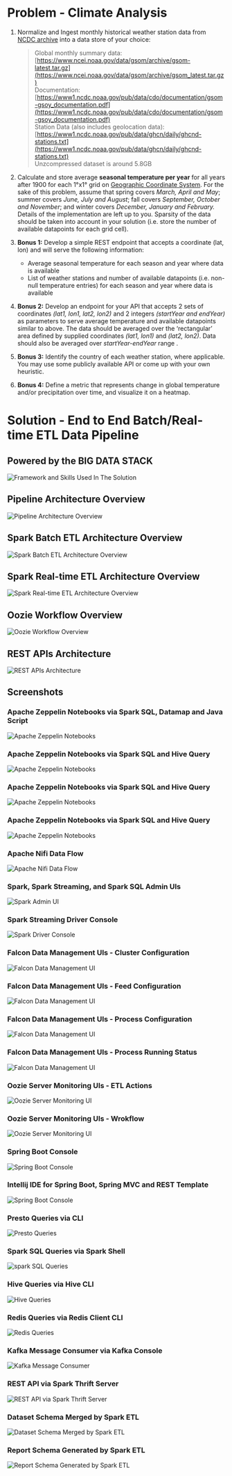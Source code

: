 # Problem - Climate Analysis

1.  Normalize and Ingest monthly historical weather station data from [NCDC archive](https://www.ncdc.noaa.gov/cdo-web/datasets) into a data store of your choice:

    > Global monthly summary data: [https://www.ncei.noaa.gov/data/gsom/archive/gsom-latest.tar.gz](https://www.ncei.noaa.gov/data/gsom/archive/gsom_latest.tar.gz)  
    > Documentation: [https://www1.ncdc.noaa.gov/pub/data/cdo/documentation/gsom-gsoy_documentation.pdf](https://www1.ncdc.noaa.gov/pub/data/cdo/documentation/gsom-gsoy_documentation.pdf)  
    > Station Data (also includes geolocation data):[https://www1.ncdc.noaa.gov/pub/data/ghcn/daily/ghcnd-stations.txt](https://www1.ncdc.noaa.gov/pub/data/ghcn/daily/ghcnd-stations.txt)  
    > Unzcompressed dataset is around 5.8GB

2.  Calculate and store average **seasonal temperature per year** for all years after 1900 for each 1°x1° grid on [Geographic Coordinate System](https://en.wikipedia.org/wiki/Geographic_coordinate_system). For the sake of this problem, assume that spring covers _March, April and May_; summer covers _June, July and August_; fall covers _September, October and November_; and winter covers _December, January and February._ Details of the implementation are left up to you. Sparsity of the data should be taken into account in your solution (i.e. store the number of available datapoints for each grid cell).

3.  **Bonus 1:** Develop a simple REST endpoint that accepts a coordinate (lat, lon) and will serve the following information:

    *   Average seasonal temperature for each season and year where data is available
    *   List of weather stations and number of available datapoints (i.e. non-null temperature entries) for each season and year where data is available
    
4.  **Bonus 2:** Develop an endpoint for your API that accepts 2 sets of coordinates _(lat1, lon1, lat2, lon2)_ and 2 integers _(startYear and endYear)_ as parameters to serve average temperature and available datapoints similar to above. The data should be averaged over the ‘rectangular’ area defined by supplied coordinates _(lat1, lon1)_ and _(lat2, lon2)_. Data should also be averaged over _startYear-endYear_ range .

5.  **Bonus 3:** Identify the country of each weather station, where applicable. You may use some publicly available API or come up with your own heuristic.

6.  **Bonus 4:** Define a metric that represents change in global temperature and/or precipitation over time, and visualize it on a heatmap.


# Solution - End to End Batch/Real-time ETL Data Pipeline

## Powered by the BIG DATA STACK

![Framework and Skills Used In The Solution](https://github.com/binjiangca/climateanalysis/blob/master/spark-climateanalysis/doc/img/1.png)


## Pipeline Architecture Overview

![Pipeline Architecture Overview](https://github.com/binjiangca/climateanalysis/blob/master/spark-climateanalysis/doc/img/2.png)


## Spark Batch ETL Architecture Overview

![Spark Batch ETL Architecture Overview](https://github.com/binjiangca/climateanalysis/blob/master/spark-climateanalysis/doc/img/3.png)


## Spark Real-time ETL Architecture Overview

![Spark Real-time ETL Architecture Overview](https://github.com/binjiangca/climateanalysis/blob/master/spark-climateanalysis/doc/img/4.png)


## Oozie Workflow Overview

![Oozie Workflow Overview](https://github.com/binjiangca/climateanalysis/blob/master/spark-climateanalysis/doc/img/5.png)


## REST APIs Architecture

![REST APIs Architecture](https://github.com/binjiangca/climateanalysis/blob/master/spark-climateanalysis/doc/img/6.png)

  
##  Screenshots
### Apache Zeppelin Notebooks via Spark SQL, Datamap and Java Script
![Apache Zeppelin Notebooks](https://github.com/binjiangca/climateanalysis/blob/master/spark-climateanalysis/doc/img/7.png)

### Apache Zeppelin Notebooks via Spark SQL and Hive Query
![Apache Zeppelin Notebooks](https://github.com/binjiangca/climateanalysis/blob/master/spark-climateanalysis/doc/img/8.png)

### Apache Zeppelin Notebooks via Spark SQL and Hive Query
![Apache Zeppelin Notebooks](https://github.com/binjiangca/climateanalysis/blob/master/spark-climateanalysis/doc/img/9.png)

### Apache Zeppelin Notebooks via Spark SQL and Hive Query
![Apache Zeppelin Notebooks](https://github.com/binjiangca/climateanalysis/blob/master/spark-climateanalysis/doc/img/10.png)

### Apache Nifi Data Flow
![Apache Nifi Data Flow](https://github.com/binjiangca/climateanalysis/blob/master/spark-climateanalysis/doc/img/11.png)

### Spark, Spark Streaming, and Spark SQL Admin UIs
![Spark Admin UI](https://github.com/binjiangca/climateanalysis/blob/master/spark-climateanalysis/doc/img/12.png)

### Spark Streaming Driver Console
![Spark Driver Console](https://github.com/binjiangca/climateanalysis/blob/master/spark-climateanalysis/doc/img/24.png)

### Falcon Data Management UIs - Cluster Configuration
![Falcon Data Management UI](https://github.com/binjiangca/climateanalysis/blob/master/spark-climateanalysis/doc/img/13.png)

### Falcon Data Management UIs - Feed Configuration
![Falcon Data Management UI](https://github.com/binjiangca/climateanalysis/blob/master/spark-climateanalysis/doc/img/14.png)

### Falcon Data Management UIs - Process Configuration
![Falcon Data Management UI](https://github.com/binjiangca/climateanalysis/blob/master/spark-climateanalysis/doc/img/15.png)

### Falcon Data Management UIs - Process Running Status
![Falcon Data Management UI](https://github.com/binjiangca/climateanalysis/blob/master/spark-climateanalysis/doc/img/16.png)

### Oozie Server Monitoring UIs - ETL Actions
![Oozie Server Monitoring UI](https://github.com/binjiangca/climateanalysis/blob/master/spark-climateanalysis/doc/img/17.png)

### Oozie Server Monitoring UIs - Wrokflow
![Oozie Server Monitoring UI](https://github.com/binjiangca/climateanalysis/blob/master/spark-climateanalysis/doc/img/18.png)

### Spring Boot Console
![Spring Boot Console](https://github.com/binjiangca/climateanalysis/blob/master/spark-climateanalysis/doc/img/19.png)

### Intellij IDE for Spring Boot, Spring MVC and REST Template
![Spring Boot Console](https://github.com/binjiangca/climateanalysis/blob/master/spark-climateanalysis/doc/img/26.png)

### Presto Queries via CLI
![Presto Queries](https://github.com/binjiangca/climateanalysis/blob/master/spark-climateanalysis/doc/img/20.png)

### Spark SQL Queries via Spark Shell
![spark SQL Queries](https://github.com/binjiangca/climateanalysis/blob/master/spark-climateanalysis/doc/img/21.png)

### Hive Queries via Hive CLI
![Hive Queries](https://github.com/binjiangca/climateanalysis/blob/master/spark-climateanalysis/doc/img/22.png)

### Redis Queries via Redis Client CLI
![Redis Queries](https://github.com/binjiangca/climateanalysis/blob/master/spark-climateanalysis/doc/img/23.png)

### Kafka Message Consumer via Kafka Console
![Kafka Message Consumer](https://github.com/binjiangca/climateanalysis/blob/master/spark-climateanalysis/doc/img/25.png)

### REST API via Spark Thrift Server
![REST API via Spark Thrift Server](https://github.com/binjiangca/climateanalysis/blob/master/spark-climateanalysis/doc/img/27.png)

### Dataset Schema Merged by Spark ETL
![Dataset Schema Merged by Spark ETL](https://github.com/binjiangca/climateanalysis/blob/master/spark-climateanalysis/doc/img/28.png)

### Report Schema Generated by Spark ETL
![Report Schema Generated by Spark ETL](https://github.com/binjiangca/climateanalysis/blob/master/spark-climateanalysis/doc/img/29.png)
